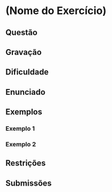# (Nome do Exercício) 

## Questão

  

## Gravação



## Dificuldade



## Enunciado



## Exemplos

### Exemplo 1



### Exemplo 2



## Restrições



## Submissões